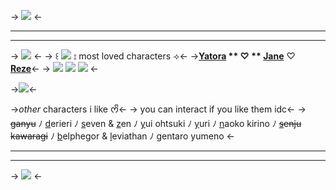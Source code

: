 -> ![](https://media.discordapp.net/attachments/903364339464044575/1101972669009772664/9C1EF4E1-088C-4F4E-BE89-3989578C4044.png) <-
***
***
-> ![](https://media.discordapp.net/attachments/903364339464044575/1107998544390004857/B4F29D0F-CD44-4EE3-AA8C-2C00564F4AD4.png?width=400&height=295) <-
-> ꒰ ![](https://media.discordapp.net/attachments/903364339464044575/1107966293350547477/07A30242-5D90-427E-8FA2-5CEFDE727D0D.gif) ⦂ most loved characters ⟢<-
->**[Yatora](https://blue-period.fandom.com/wiki/Yatora_Yaguchi) ** ♡ ** [Jane](https://breakingbad.fandom.com/wiki/Jane_Margolis)** ♡ **[Reze](https://villains.fandom.com/wiki/Reze)**<-
-> ![](https://media.discordapp.net/attachments/903364339464044575/1107972395546984468/65EA8BAC-30D7-42E6-B84F-7E725BE2CF62.png?width=87&height=80) ![](https://media.discordapp.net/attachments/1098128562625716295/1200790590938435715/Untitled16_20240127161257.png?ex=65c77662&is=65b50162&hm=000852bfece81f21cb13b8ec54f6b984efec5ee6b27759b676775cd7bcac8e1d&?width=87&height=80) ![](https://media.discordapp.net/attachments/903364339464044575/1107972396255805580/C0C2AD2D-A73B-4EF5-BF9A-2C6A89F4EEFF.png?width=87&height=80) <-

->![](https://media.discordapp.net/attachments/903364339464044575/1091232409812488222/BE476C18-3DEA-474F-848B-A88A477F6936.gif)<-

->*other* characters i like ᰔᩚ<-
-> you can interact if you like them idc<-
-> ~~[g](https://genshin-impact.fandom.com/wiki/Ganyu)anyu~~ ﾉ [d](https://hero.fandom.com/wiki/Derieri)erieri ﾉ [s](https://mystic-messenger.fandom.com/wiki/707)even & [z](https://mystic-messenger.fandom.com/wiki/Zen)en ﾉ [y](https://project-imas.wiki/Yui_Ohtsuki)ui ohtsuki ﾉ [y](https://yan-dere.fandom.com/wiki/Yuri_-_DDLC)uri ﾉ [n](https://villains.fandom.com/wiki/Naoko_Kirino)aoko kirino ﾉ ~~[s](https://tokyorevengers.fandom.com/wiki/Senju_Kawaragi)enju kawaragi~~ ﾉ [b](https://obey-me.fandom.com/wiki/Belphegor)elphegor & [l](https://obey-me.fandom.com/wiki/Leviathan)eviathan ﾉ [g](https://hypnosis-mic.fandom.com/wiki/Gentaro_Yumeno)entaro yumeno <-
***
***
-> ![](https://media.discordapp.net/attachments/903364339464044575/1101972669219471472/AFB52A64-466F-43FD-B3BA-70F29CE9F0FE.png) <-